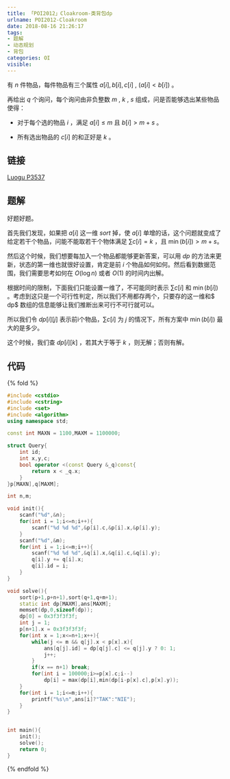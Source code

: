 ```yaml
---
title: 「POI2012」Cloakroom-类背包dp
urlname: POI2012-Cloakroom
date: 2018-08-16 21:26:17
tags:
- 题解
- 动态规划
- 背包
categories: OI
visible:
---
```


有 $n$ 件物品，每件物品有三个属性 $a[i], b[i], c[i]$ , $(a[i] < b[i])$ 。

再给出 $q$ 个询问，每个询问由非负整数 $m$ , $k$ , $s$ 组成，问是否能够选出某些物品使得：

+ 对于每个选的物品 $i$ ，满足 $a[i] \leq m$ 且 $b[i]>m+s$ 。

+ 所有选出物品的 $c[i]$ 的和正好是 $k$ 。

<!-- more -->

## 链接

[Luogu P3537](https://www.luogu.org/problemnew/show/P3537)

## 题解

好题好题。

首先我们发现，如果把 $a[i]$ 这一维 $sort$ 掉，使 $a[i]$ 单增的话，这个问题就变成了给定若干个物品，问能不能取若干个物体满足 $\sum c[i] = k$ ，且 $\min(b[i]) > m + s$。

然后这个时候，我们想要每加入一个物品都能够更新答案，可以用 $dp$ 的方法来更新，状态的第一维也就很好设置，肯定是前 $i$ 个物品如何如何。然后看到数据范围，我们需要思考如何在 $O(\log n)$ 或者 $O(1)$ 的时间内出解。

根据时间的限制，下面我们只能设置一维了，不可能同时表示 $\sum c[i]$ 和 $\min(b[i])$ 。考虑到这只是一个可行性判定，所以我们不用都存两个，只要存的这一维和$ dp$ 数组的信息能够让我们推断出来可行不可行就可以。

所以我们令 $dp[i][j]$ 表示前i个物品，$\sum c[i]$ 为 $j$ 的情况下，所有方案中 $\min(b[i])$ 最大的是多少。

这个时候，我们查 $dp[i][k]$ ，若其大于等于 $k$ ，则无解；否则有解。

## 代码

{% fold %}
```cpp
#include <cstdio>
#include <cstring>
#include <set>
#include <algorithm>
using namespace std;

const int MAXN = 1100,MAXM = 1100000;

struct Query{
    int id;
    int x,y,c;
    bool operator <(const Query &_q)const{
        return x < _q.x;
    }
}p[MAXN],q[MAXM];

int n,m;

void init(){
    scanf("%d",&n);
    for(int i = 1;i<=n;i++){
        scanf("%d %d %d",&p[i].c,&p[i].x,&p[i].y);
    }
    scanf("%d",&m);
    for(int i = 1;i<=m;i++){
        scanf("%d %d %d",&q[i].x,&q[i].c,&q[i].y);
        q[i].y += q[i].x;
        q[i].id = i;
    }
}

void solve(){
    sort(p+1,p+n+1),sort(q+1,q+m+1);
    static int dp[MAXM],ans[MAXM];
    memset(dp,0,sizeof(dp));
    dp[0] = 0x3f3f3f3f;
    int j = 1;
    p[n+1].x = 0x3f3f3f3f;
    for(int x = 1;x<=n+1;x++){
        while(j <= m && q[j].x < p[x].x){
            ans[q[j].id] = dp[q[j].c] <= q[j].y ? 0: 1;
            j++;
        }
        if(x == n+1) break;
        for(int i = 100000;i>=p[x].c;i--)
            dp[i] = max(dp[i],min(dp[i-p[x].c],p[x].y));
    }
    for(int i = 1;i<=m;i++){
        printf("%s\n",ans[i]?"TAK":"NIE");
    }
}


int main(){
    init();
    solve();
    return 0;
}
```
{% endfold %}
